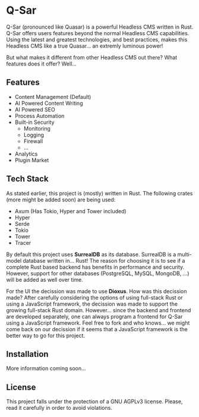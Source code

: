 # Q-Sar

Q-Sar (pronounced like Quasar) is a powerful Headless CMS written in Rust. Q-Sar offers users features beyond the normal Headless CMS capabilities. Using the latest and greatest technologies, and best practices, makes this Headless CMS like a true Quasar... an extremly luminous power!

But what makes it different from other Headless CMS out there? What features does it offer? Well...

## Features

- Content Management (Default)
- AI Powered Content Writing
- AI Powered SEO
- Process Automation
- Built-in Security
    - Monitoring
    - Logging
    - Firewall
    - ...
- Analytics
- Plugin Market

## Tech Stack

As stated earlier, this project is (mostly) written in Rust. The following crates (more might be added soon) are being used:

- Axum (Has Tokio, Hyper and Tower included)
- Hyper
- Serde
- Tokio
- Tower
- Tracer

By default this project uses **SurrealDB** as its database. SurrealDB is a multi-model database written in... Rust! The reason for choosing it is to see if a complete Rust based backend has benefits in performance and security. However, support for other databases (PostgreSQL, MySQL, MongoDB, ...) will be added as well over time.

For the UI the decission was made to use **Dioxus**. How was this decission made? After carefully considering the options of using full-stack Rust or using a JavaScript framework, the decission was made to support the growing full-stack Rust domain. However... since the backend and frontend are developed separately, one can always program a frontend for Q-Sar using a JavaScript framework. Feel free to fork and who knows... we might come back on our decission if it seems that a JavaScript framework is the better way to go for this project.

## Installation

More information coming soon...

## License

This project falls under the protection of a GNU AGPLv3 license. Please, read it carefully in order to avoid violations.
